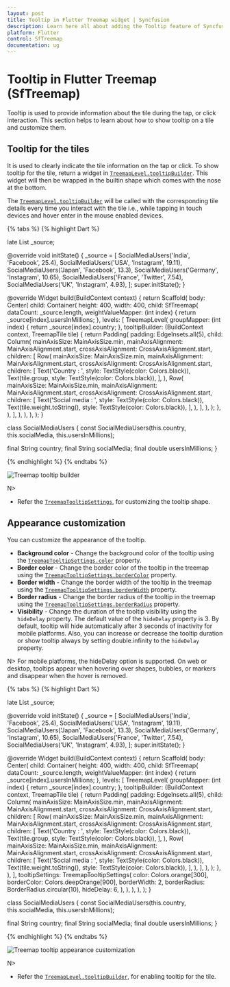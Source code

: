 ```yaml
---
layout: post
title: Tooltip in Flutter Treemap widget | Syncfusion
description: Learn here all about adding the Tooltip feature of Syncfusion Flutter Treemap (SfTreemap) widget and more.
platform: Flutter
control: SfTreemap
documentation: ug
---
```


# Tooltip in Flutter Treemap (SfTreemap)

Tooltip is used to provide information about the tile during the tap, or click interaction. This section helps to learn about how to show tooltip on a tile and customize them.

## Tooltip for the tiles

It is used to clearly indicate the tile information on the tap or click. To show tooltip for the tile, return a widget in [`TreemapLevel.tooltipBuilder`](https://pub.dev/documentation/syncfusion_flutter_treemap/latest/treemap/TreemapLevel/tooltipBuilder.html). This widget will then be wrapped in the builtin shape which comes with the nose at the bottom.

The [`TreemapLevel.tooltipBuilder`](https://pub.dev/documentation/syncfusion_flutter_treemap/latest/treemap/TreemapLevel/tooltipBuilder.html) will be called with the corresponding tile details every time you interact with the tile i.e., while tapping in touch devices and hover enter in the mouse enabled devices.

{% tabs %}
{% highlight Dart %}

late List<SocialMediaUsers> _source;

@override
void initState() {
   _source = <SocialMediaUsers>[
      SocialMediaUsers('India', 'Facebook', 25.4),
      SocialMediaUsers('USA', 'Instagram', 19.11),
      SocialMediaUsers('Japan', 'Facebook', 13.3),
      SocialMediaUsers('Germany', 'Instagram', 10.65),
      SocialMediaUsers('France', 'Twitter', 7.54),
      SocialMediaUsers('UK', 'Instagram', 4.93),
   ];
   super.initState();
}

@override
Widget build(BuildContext context) {
  return Scaffold(
     body: Center(
        child: Container(
          height: 400,
          width: 400,
          child: SfTreemap(
            dataCount: _source.length,
            weightValueMapper: (int index) {
              return _source[index].usersInMillions;
            },
            levels: [
              TreemapLevel(
                groupMapper: (int index) {
                  return _source[index].country;
                },
                tooltipBuilder: (BuildContext context, TreemapTile tile) {
                  return Padding(
                    padding: EdgeInsets.all(5),
                    child: Column(
                      mainAxisSize: MainAxisSize.min,
                      mainAxisAlignment: MainAxisAlignment.start,
                      crossAxisAlignment: CrossAxisAlignment.start,
                      children: [
                        Row(
                          mainAxisSize: MainAxisSize.min,
                          mainAxisAlignment: MainAxisAlignment.start,
                          crossAxisAlignment: CrossAxisAlignment.start,
                          children: [
                            Text('Country          : ',
                                style: TextStyle(color: Colors.black)),
                            Text(tile.group,
                                style: TextStyle(color: Colors.black)),
                          ],
                        ),
                        Row(
                          mainAxisSize: MainAxisSize.min,
                          mainAxisAlignment: MainAxisAlignment.start,
                          crossAxisAlignment: CrossAxisAlignment.start,
                          children: [
                            Text('Social media : ',
                                style: TextStyle(color: Colors.black)),
                            Text(tile.weight.toString(),
                                style: TextStyle(color: Colors.black)),
                          ],
                        ),
                      ],
                    ),
                  );
                },
              ),
            ],
          ),
        ),
      ),
   );
}

class SocialMediaUsers {
  const SocialMediaUsers(this.country, this.socialMedia, this.usersInMillions);

  final String country;
  final String socialMedia;
  final double usersInMillions;
}

{% endhighlight %}
{% endtabs %}

![Treemap tooltip builder](images/tooltip/tile_tooltip_builder.png)

N>
* Refer the [`TreemapTooltipSettings`](https://pub.dev/documentation/syncfusion_flutter_treemap/latest/treemap/TreemapTooltipSettings/TreemapTooltipSettings.html), for customizing the tooltip shape.

## Appearance customization

You can customize the appearance of the tooltip.

* **Background color** - Change the background color of the tooltip using the  [`TreemapTooltipSettings.color`](https://pub.dev/documentation/syncfusion_flutter_treemap/latest/treemap/TreemapTooltipSettings/color.html) property.
* **Border color** - Change the border color of the tooltip in the treemap using the [`TreemapTooltipSettings.borderColor`](https://pub.dev/documentation/syncfusion_flutter_treemap/latest/treemap/TreemapTooltipSettings/borderColor.html) property.
* **Border width** - Change the border width of the tooltip in the treemap using the [`TreemapTooltipSettings.borderWidth`](https://pub.dev/documentation/syncfusion_flutter_treemap/latest/treemap/TreemapTooltipSettings/borderWidth.html) property.
* **Border radius** - Change the border radius of the tooltip in the treemap using the [`TreemapTooltipSettings.borderRadius`](https://pub.dev/documentation/syncfusion_flutter_treemap/latest/treemap/TreemapTooltipSettings/borderRadius.html) property.
* **Visibility** - Change the duration of the tooltip visibility using the `hideDelay` property. The default value of the `hideDelay` property is 3. By default, tooltip will hide automatically after 3 seconds of inactivity for mobile platforms. Also, you can increase or decrease the tooltip duration or show tooltip always by setting double.infinity to the `hideDelay` property.

N> For mobile platforms, the hideDelay option is supported. On web or desktop, tooltips appear when hovering over shapes, bubbles, or markers and disappear when the hover is removed.

{% tabs %}
{% highlight Dart %}

late List<SocialMediaUsers> _source;

@override
void initState() {
   _source = <SocialMediaUsers>[
      SocialMediaUsers('India', 'Facebook', 25.4),
      SocialMediaUsers('USA', 'Instagram', 19.11),
      SocialMediaUsers('Japan', 'Facebook', 13.3),
      SocialMediaUsers('Germany', 'Instagram', 10.65),
      SocialMediaUsers('France', 'Twitter', 7.54),
      SocialMediaUsers('UK', 'Instagram', 4.93),
   ];
   super.initState();
}

@override
Widget build(BuildContext context) {
  return Scaffold(
     body: Center(
        child: Container(
          height: 400,
          width: 400,
          child: SfTreemap(
            dataCount: _source.length,
            weightValueMapper: (int index) {
              return _source[index].usersInMillions;
            },
            levels: [
              TreemapLevel(
                groupMapper: (int index) {
                  return _source[index].country;
                },
                tooltipBuilder: (BuildContext context, TreemapTile tile) {
                  return Padding(
                    padding: EdgeInsets.all(5),
                    child: Column(
                      mainAxisSize: MainAxisSize.min,
                      mainAxisAlignment: MainAxisAlignment.start,
                      crossAxisAlignment: CrossAxisAlignment.start,
                      children: [
                        Row(
                          mainAxisSize: MainAxisSize.min,
                          mainAxisAlignment: MainAxisAlignment.start,
                          crossAxisAlignment: CrossAxisAlignment.start,
                          children: [
                            Text('Country          : ',
                                style: TextStyle(color: Colors.black)),
                            Text(tile.group,
                                style: TextStyle(color: Colors.black)),
                          ],
                        ),
                        Row(
                          mainAxisSize: MainAxisSize.min,
                          mainAxisAlignment: MainAxisAlignment.start,
                          crossAxisAlignment: CrossAxisAlignment.start,
                          children: [
                            Text('Social media : ',
                                style: TextStyle(color: Colors.black)),
                            Text(tile.weight.toString(),
                                style: TextStyle(color: Colors.black)),
                          ],
                        ),
                      ],
                    ),
                  );
                },
              ),
            ],
            tooltipSettings: TreemapTooltipSettings(
              color: Colors.orange[300],
              borderColor: Colors.deepOrange[900],
              borderWidth: 2,
              borderRadius: BorderRadius.circular(10),
              hideDelay: 6,
            ),
          ),
        ),
      ),
   );
}

class SocialMediaUsers {
  const SocialMediaUsers(this.country, this.socialMedia, this.usersInMillions);

  final String country;
  final String socialMedia;
  final double usersInMillions;
}

{% endhighlight %}
{% endtabs %}

![Treemap tooltip appearance customization](images/tooltip/tooltip_customization.png)

N>
* Refer the [`TreemapLevel.tooltipBuilder`](https://pub.dev/documentation/syncfusion_flutter_treemap/latest/treemap/TreemapLevel/tooltipBuilder.html), for enabling tooltip for the tile.
